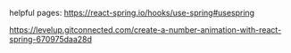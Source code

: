 helpful pages:
https://react-spring.io/hooks/use-spring#usespring

https://levelup.gitconnected.com/create-a-number-animation-with-react-spring-670975daa28d